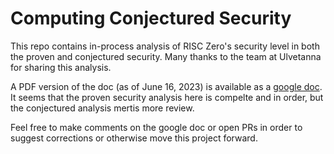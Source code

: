 # Computing Conjectured Security 

This repo contains in-process analysis of RISC Zero's security level in both the proven and conjectured security. 
Many thanks to the team at Ulvetanna for sharing this analysis. 

A PDF version of the doc (as of June 16, 2023) is available as a [google doc](https://drive.google.com/file/d/1tuY4QbuMJ5Oe6oIvGVlipZWSfjjq1XFV/view?usp=drive_link).
It seems that the proven security analysis here is compelte and in order, but the conjectured analysis mertis more review. 

Feel free to make comments on the google doc or open PRs in order to suggest corrections or otherwise move this project forward. 
